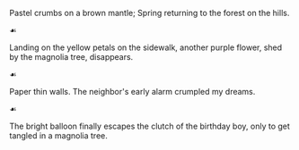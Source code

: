 Pastel crumbs on a brown mantle;
Spring returning to the forest
on the hills.

☙

Landing on the yellow petals on the sidewalk,
another purple flower, shed by the magnolia tree,
disappears.

☙

Paper thin walls.
The neighbor's early alarm crumpled my dreams.

☙

The bright balloon finally escapes
the clutch of the birthday boy,
only to get tangled in a magnolia tree.

